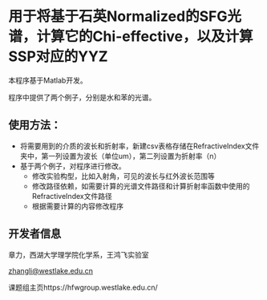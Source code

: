# 用于将基于石英Normalized的SFG光谱，计算它的Chi-effective，以及计算SSP对应的YYZ

本程序基于Matlab开发。

程序中提供了两个例子，分别是水和苯的光谱。

## 使用方法：

- 将需要用到的介质的波长和折射率，新建csv表格存储在RefractiveIndex文件夹中，第一列设置为波长（单位um），第二列设置为折射率（n）
- 基于两个例子，对程序进行修改。
  - 修改实验构型，比如入射角，可见的波长与红外波长范围等
  - 修改路径依赖，如需要计算的光谱文件路径和计算折射率函数中使用的RefractiveIndex文件路径
  - 根据需要计算的内容修改程序


## 开发者信息
章力，西湖大学理学院化学系，王鸿飞实验室

zhangli@westlake.edu.cn


课题组主页https://hfwgroup.westlake.edu.cn/